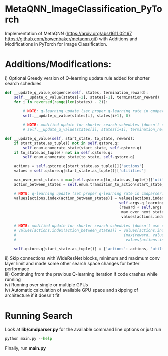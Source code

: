 # MetaQNN_ImageClassification_PyTorch
Implementation of MetaQNN (https://arxiv.org/abs/1611.02167, https://github.com/bowenbaker/metaqnn.git) with Additions and Modifications in PyTorch for Image Classification.

# Additions/Modifications:
 i) Optional Greedy version of Q-learning update rule added for shorter search schedules     
```python
def __update_q_value_sequence(self, states, termination_reward):
    self.__update_q_value(states[-2], states[-1], termination_reward)
    for i in reversed(range(len(states) - 2)):
        
        # NOTE: q-learning update (set proper q-learning rate in cmdparser.py)
        self.__update_q_value(states[i], states[i+1], 0)

        # NOTE: modified update for shorter search schedules (doesn't use q-learning rate in computation)
        # self.__update_q_value(states[i], states[i+1], termination_reward)

def __update_q_value(self, start_state, to_state, reward):
    if start_state.as_tuple() not in self.qstore.q:
        self.enum.enumerate_state(start_state, self.qstore.q)
    if to_state.as_tuple() not in self.qstore.q:
        self.enum.enumerate_state(to_state, self.qstore.q)

    actions = self.qstore.q[start_state.as_tuple()]['actions']
    values = self.qstore.q[start_state.as_tuple()]['utilities']

    max_over_next_states = max(self.qstore.q[to_state.as_tuple()]['utilities']) if to_state.terminate != 1 else 0
    action_between_states = self.enum.transition_to_action(start_state, to_state).as_tuple()

    # NOTE: q-learning update (set proper q-learning rate in cmdparser.py)
    values[actions.index(action_between_states)] = values[actions.index(action_between_states)] + \
                                                   self.args.q_learning_rate * \
                                                   (reward + self.args.q_discount_factor *
                                                    max_over_next_states -
                                                    values[actions.index(action_between_states)])

    # NOTE: modified update for shorter search schedules (doesn't use q-learning rate in computation)
    # values[actions.index(action_between_states)] = values[actions.index(action_between_states)] + \
    #                                                (max(reward, values[actions.index(action_between_states)]) -
    #                                                 values[actions.index(action_between_states)])

    self.qstore.q[start_state.as_tuple()] = {'actions': actions, 'utilities': values}
```
 ii) Skip connections with WideResNet blocks, minimum and maximum conv layer limit and made some other search space changes for better performace    
 iii) Continuing from the previous Q-learning iteration if code crashes  while running      
 iv) Running over single or multiple GPUs    
 iv) Automatic calculation of available GPU space and skipping of architecture if it doesn't fit      
        
# Running Search    
Look at __lib/cmdparser.py__ for the available command line options or just run 
```python
python main.py --help
```
      
Finally, run __main.py__
